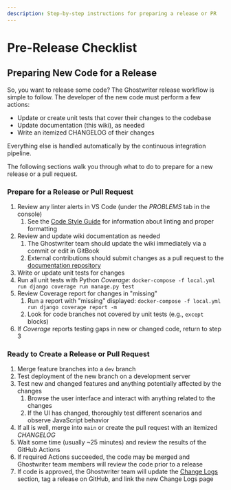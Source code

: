 ```yaml
---
description: Step-by-step instructions for preparing a release or PR
---
```


# Pre-Release Checklist

## Preparing New Code for a Release

So, you want to release some code? The Ghostwriter release workflow is simple to follow. The developer of the new code must perform a few actions:

* Update or create unit tests that cover their changes to the codebase
* Update documentation (this wiki), as needed
* Write an itemized CHANGELOG of their changes

Everything else is handled automatically by the continuous integration pipeline.

The following sections walk you through what to do to prepare for a new release or a pull request.

### Prepare for a Release or Pull Request

1. Review any linter alerts in VS Code (under the _PROBLEMS_ tab in the console)
   1. See the [Code Style Guide](../../coding-style-guide/style-guide.md) for information about linting and proper formatting
2. Review and update wiki documentation as needed
   1. The Ghostwriter team should update the wiki immediately via a commit or edit in GitBook
   2. External contributions should submit changes as a pull request to the [documentation repository](https://github.com/GhostManager/Documentation)
3. Write or update unit tests for changes
4. Run all unit tests with Python _Coverage_: `docker-compose -f local.yml run django coverage run manage.py test`
5. Review Coverage report for changes in "missing"
   1. Run a report with "missing" displayed: `docker-compose -f local.yml run django coverage report -m`
   2. Look for code branches not covered by unit tests (e.g., `except` blocks)
6. If _Coverage_ reports testing gaps in new or changed code, return to step 3

### Ready to Create a Release or Pull Request

1. Merge feature branches into a `dev` branch
2. Test deployment of the new branch on a development server
3. Test new and changed features and anything potentially affected by the changes
   1. Browse the user interface and interact with anything related to the changes
   2. If the UI has changed, thoroughly test different scenarios and observe JavaScript behavior
4. If all is well, merge into `main` or create the pull request with an itemized _CHANGELOG_
5. Wait some time (usually \~25 minutes) and review the results of the GitHub Actions
6. If required Actions succeeded, the code may be merged and Ghostwriter team members will review the code prior to a release
7. If code is approved, the Ghostwriter team will update the [Change Logs](broken-reference) section, tag a release on GitHub, and link the new Change Logs page
